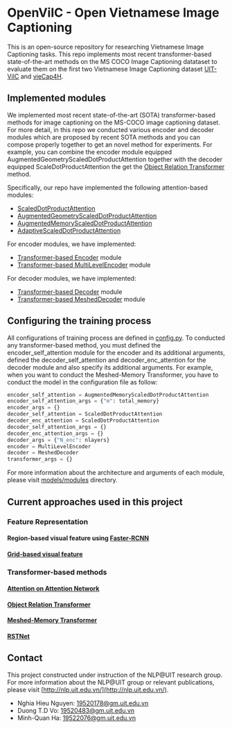 OpenViIC - Open Vietnamese Image Captioning
====

This is an open-source repository for researching Vietnamese Image Captioning tasks. This repo implements most recent transformer-based state-of-the-art methods on the MS COCO Image Captioning datataset to evaluate them on the first two Vietnamese Image Captioning dataset [UIT-ViIC](https://arxiv.org/pdf/2002.00175.pdf) and [vieCap4H](https://people.cs.umu.se/sonvx/files/VieCap4H_VLSP21.pdf).

## Implemented modules
We implemented most recent state-of-the-art (SOTA) transformer-based methods for image captioning on the MS-COCO image captioning dataset. For more detail, in this repo we conducted various encoder and decoder modules which are proposed by recent SOTA methods and you can compose properly together to get an novel method for experiments. For example, you can combine the encoder module equipped AugmentedGeometryScaledDotProductAttention together with the decoder equipped ScaleDotProductAttention the get the [Object Relation Transformer](https://arxiv.org/pdf/1906.05963.pdf) method.

Specifically, our repo have implemented the following attention-based modules:
- [ScaledDotProductAttention]()
- [AugmentedGeometryScaledDotProductAttention]()
- [AugmentedMemoryScaledDotProductAttention]()
- [AdaptiveScaledDotProductAttention]()

For encoder modules, we have implemented:
- [Transformer-based Encoder](https://arxiv.org/pdf/1706.03762.pdf) module
- [Transformer-based MultiLevelEncoder](https://arxiv.org/pdf/1912.08226.pdf) module

For decoder modules, we have implemented:
- [Transformer-based Decoder](https://arxiv.org/pdf/1706.03762.pdf) module
- [Transformer-based MeshedDecoder](https://arxiv.org/pdf/1912.08226.pdf) module

## Configuring the training process
All configurations of training process are defined in [config.py](config.py). To conducted any transformer-based method, you must defined the encoder_self_attention module for the encoder and its additional arguments, defined the decoder_self_attention and decoder_enc_attention for the decoder module and also specify its additional arguments. For example, when you want to conduct the Meshed-Memory Transformer, you have to conduct the model in the configuration file as follow:

```python
encoder_self_attention = AugmentedMemoryScaledDotProductAttention
encoder_self_attention_args = {"m": total_memory}
encoder_args = {}
decoder_self_attention = ScaledDotProductAttention
decoder_enc_attention = ScaledDotProductAttention
decoder_self_attention_args = {}
decoder_enc_attention_args = {}
decoder_args = {"N_enc": nlayers}
encoder = MultiLevelEncoder
decoder = MeshedDecoder
transformer_args = {}
```

For more information about the architecture and arguments of each module, please visit [models/modules](models/modules/) directory.

## Current approaches used in this project

### Feature Representation

#### Region-based visual feature using [Faster-RCNN](https://arxiv.org/pdf/1506.01497.pdf)

#### [Grid-based visual feature](https://arxiv.org/pdf/2001.03615.pdf)

### Transformer-based methods

#### [Attention on Attention Network](https://arxiv.org/pdf/1908.06954.pdf)

#### [Object Relation Transformer](https://arxiv.org/pdf/1906.05963.pdf)

#### [Meshed-Memory Transformer](https://arxiv.org/pdf/1912.08226.pdf)

#### [RSTNet](https://openaccess.thecvf.com/content/CVPR2021/papers/Zhang_RSTNet_Captioning_With_Adaptive_Attention_on_Visual_and_Non-Visual_Words_CVPR_2021_paper.pdf)

## Contact
This project constructed under instruction of the NLP@UIT research group. For more information about the NLP@UIT group or relevant publications, please visit [http://nlp.uit.edu.vn/](http://nlp.uit.edu.vn/).

 - Nghia Hieu Nguyen: [19520178@gm.uit.edu.vn](mailto:19520178@gm.uit.edu.vn)
 - Duong T.D Vo: [19520483@gm.uit.edu.vn](mailto:19520483@gm.uit.edu.vn)
 - Minh-Quan Ha: [19522076@gm.uit.edu.vn](mailto:19522076@gm.uit.edu.vn)
